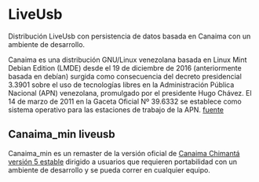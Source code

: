 LiveUsb
=========

Distribución LiveUsb con persistencia de datos basada en Canaima con un ambiente de desarrollo.




Canaima es una distribución GNU/Linux venezolana basada en Linux Mint Debian Edition (LMDE) desde el 19 de diciembre de 2016 (anteriormente basada en debían) surgida como consecuencia del decreto presidencial 3.3901 sobre el uso de tecnologías libres en la Administración Pública Nacional (APN) venezolana, promulgado por el presidente Hugo Chávez. El 14 de marzo de 2011 en la Gaceta Oficial Nº 39.6332 se establece como sistema operativo para las estaciones de trabajo de la APN. [fuente](https://es.wikipedia.org/wiki/Canaima_(distribuci%C3%B3n_Linux))


## Canaima_min liveusb

Canaima_min es un remaster de la versión oficial de [Canaima Chimantá versión 5 estable](http://canaima.softwarelibre.gob.ve/descargas/canaima-gnu-linux/repositorio-de-distribuciones/canaima-gnulinux-serie-5x-oficiales)
dirigido a usuarios que requieren portabilidad con un ambiente de desarrollo y se pueda correr en cualquier equipo. 

